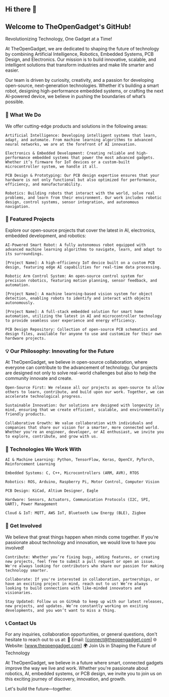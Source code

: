 ## Hi there 👋

## Welcome to TheOpenGadget's GitHub!
Revolutionizing Technology, One Gadget at a Time!

At TheOpenGadget, we are dedicated to shaping the future of technology by combining Artificial Intelligence, Robotics, Embedded Systems, PCB Design, and Electronics. Our mission is to build innovative, scalable, and intelligent solutions that transform industries and make life smarter and easier.

Our team is driven by curiosity, creativity, and a passion for developing open-source, next-generation technologies. Whether it's building a smart robot, designing high-performance embedded systems, or crafting the next AI-powered device, we believe in pushing the boundaries of what’s possible.
### 🌟 What We Do

We offer cutting-edge products and solutions in the following areas:

    Artificial Intelligence: Developing intelligent systems that learn, adapt, and automate. From machine learning algorithms to advanced neural networks, we are at the forefront of AI innovation.

    Electronics & Embedded Development: Creating reliable and high-performance embedded systems that power the most advanced gadgets. Whether it’s firmware for IoT devices or a custom-built microcontroller system, we handle it all.

    PCB Design & Prototyping: Our PCB design expertise ensures that your hardware is not only functional but also optimized for performance, efficiency, and manufacturability.

    Robotics: Building robots that interact with the world, solve real problems, and learn from their environment. Our work includes robotic design, control systems, sensor integration, and autonomous navigation.

### 🚀 Featured Projects

Explore our open-source projects that cover the latest in AI, electronics, embedded development, and robotics:

    AI-Powered Smart Robot: A fully autonomous robot equipped with advanced machine learning algorithms to navigate, learn, and adapt to its surroundings.

    [Project Name]: A high-efficiency IoT device built on a custom PCB design, featuring edge AI capabilities for real-time data processing.

    Robotic Arm Control System: An open-source control system for precision robotics, featuring motion planning, sensor feedback, and automation.

    [Project Name]: A machine learning-based vision system for object detection, enabling robots to identify and interact with objects autonomously.

    [Project Name]: A full-stack embedded solution for smart home automation, utilizing the latest in AI and microcontroller technology to provide seamless user experience and energy efficiency.

    PCB Design Repository: Collection of open-source PCB schematics and design files, available for anyone to use and customize for their own hardware projects.

### 💡 Our Philosophy: Innovating for the Future

At TheOpenGadget, we believe in open-source collaboration, where everyone can contribute to the advancement of technology. Our projects are designed not only to solve real-world challenges but also to help the community innovate and create.

    Open-Source First: We release all our projects as open-source to allow others to learn, contribute, and build upon our work. Together, we can accelerate technological progress.

    Sustainable Innovation: Our solutions are designed with longevity in mind, ensuring that we create efficient, scalable, and environmentally friendly products.

    Collaborative Growth: We value collaboration with individuals and companies that share our vision for a smarter, more connected world. Whether you're an engineer, developer, or AI enthusiast, we invite you to explore, contribute, and grow with us.

### 🔧 Technologies We Work With

    AI & Machine Learning: Python, TensorFlow, Keras, OpenCV, PyTorch, Reinforcement Learning

    Embedded Systems: C, C++, Microcontrollers (ARM, AVR), RTOS

    Robotics: ROS, Arduino, Raspberry Pi, Motor Control, Computer Vision

    PCB Design: KiCad, Altium Designer, Eagle

    Hardware: Sensors, Actuators, Communication Protocols (I2C, SPI, UART), Power Management

    Cloud & IoT: MQTT, AWS IoT, Bluetooth Low Energy (BLE), Zigbee

### 🤝 Get Involved

We believe that great things happen when minds come together. If you're passionate about technology and innovation, we would love to have you involved!

    Contribute: Whether you’re fixing bugs, adding features, or creating new projects, feel free to submit a pull request or open an issue. We're always looking for contributors who share our passion for making technology smarter.

    Collaborate: If you're interested in collaboration, partnerships, or have an exciting project in mind, reach out to us! We’re always looking to build connections with like-minded innovators and visionaries.

    Stay Updated: Follow us on GitHub to keep up with our latest releases, new projects, and updates. We’re constantly working on exciting developments, and you won’t want to miss a thing.

### 📞 Contact Us

For any inquiries, collaboration opportunities, or general questions, don't hesitate to reach out to us at:
📧 Email: [connect@theopengadget.com]
🌐 Website: [www.theopengadget.com]
🌍 Join Us in Shaping the Future of Technology

At TheOpenGadget, we believe in a future where smart, connected gadgets improve the way we live and work. Whether you're passionate about robotics, AI, embedded systems, or PCB design, we invite you to join us on this exciting journey of discovery, innovation, and growth.

Let's build the future—together.

